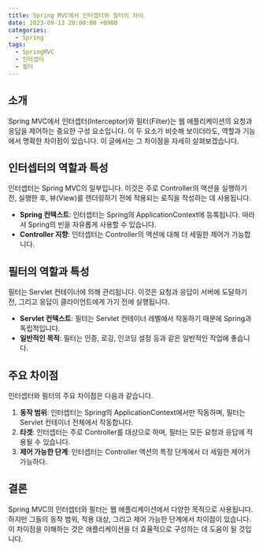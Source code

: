 ```yaml
---
title: Spring MVC에서 인터셉터와 필터의 차이
date: 2023-09-13 20:00:00 +0900
categories:
  - Spring
tags:
  - SpringMVC
  - 인터셉터
  - 필터
---
```

## 소개
Spring MVC에서 인터셉터(Interceptor)와 필터(Filter)는 웹 애플리케이션의 요청과 응답을 제어하는 중요한 구성 요소입니다. 이 두 요소가 비슷해 보이더라도, 역할과 기능에서 명확한 차이점이 있습니다. 이 글에서는 그 차이점을 자세히 살펴보겠습니다.

## 인터셉터의 역할과 특성
인터셉터는 Spring MVC의 일부입니다. 이것은 주로 Controller의 액션을 실행하기 전, 실행한 후, 뷰(View)를 렌더링하기 전에 적용되는 로직을 작성하는 데 사용됩니다.

- **Spring 컨텍스트**: 인터셉터는 Spring의 ApplicationContext에 등록됩니다. 따라서 Spring의 빈을 자유롭게 사용할 수 있습니다.
- **Controller 지향**: 인터셉터는 Controller의 액션에 대해 더 세밀한 제어가 가능합니다.

## 필터의 역할과 특성
필터는 Servlet 컨테이너에 의해 관리됩니다. 이것은 요청과 응답이 서버에 도달하기 전, 그리고 응답이 클라이언트에게 가기 전에 실행됩니다.

- **Servlet 컨텍스트**: 필터는 Servlet 컨테이너 레벨에서 작동하기 때문에 Spring과 독립적입니다.
- **일반적인 목적**: 필터는 인증, 로깅, 인코딩 설정 등과 같은 일반적인 작업에 좋습니다.

## 주요 차이점
인터셉터와 필터의 주요 차이점은 다음과 같습니다.

1. **동작 범위**: 인터셉터는 Spring의 ApplicationContext에서만 작동하며, 필터는 Servlet 컨테이너 전체에서 작동합니다.
2. **타겟**: 인터셉터는 주로 Controller를 대상으로 하며, 필터는 모든 요청과 응답에 적용될 수 있습니다.
3. **제어 가능한 단계**: 인터셉터는 Controller 액션의 특정 단계에서 더 세밀한 제어가 가능하다.

## 결론
Spring MVC의 인터셉터와 필터는 웹 애플리케이션에서 다양한 목적으로 사용됩니다. 하지만 그들의 동작 범위, 적용 대상, 그리고 제어 가능한 단계에서 차이점이 있습니다. 이 차이점을 이해하는 것은 애플리케이션을 더 효율적으로 구성하는 데 도움이 될 것입니다.